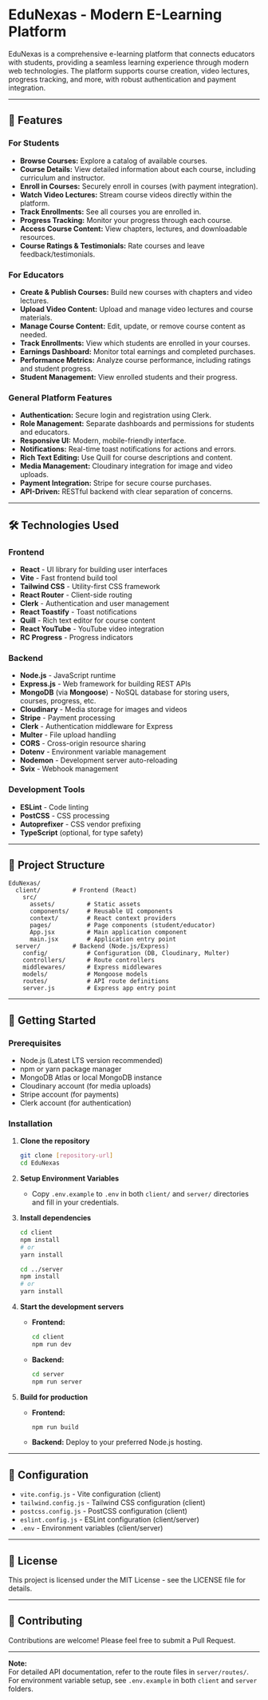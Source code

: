 # EduNexas - Modern E-Learning Platform

EduNexas is a comprehensive e-learning platform that connects educators with students, providing a seamless learning experience through modern web technologies. The platform supports course creation, video lectures, progress tracking, and more, with robust authentication and payment integration.

---

## 🌟 Features

### For Students
- **Browse Courses:** Explore a catalog of available courses.
- **Course Details:** View detailed information about each course, including curriculum and instructor.
- **Enroll in Courses:** Securely enroll in courses (with payment integration).
- **Watch Video Lectures:** Stream course videos directly within the platform.
- **Track Enrollments:** See all courses you are enrolled in.
- **Progress Tracking:** Monitor your progress through each course.
- **Access Course Content:** View chapters, lectures, and downloadable resources.
- **Course Ratings & Testimonials:** Rate courses and leave feedback/testimonials.

### For Educators
- **Create & Publish Courses:** Build new courses with chapters and video lectures.
- **Upload Video Content:** Upload and manage video lectures and course materials.
- **Manage Course Content:** Edit, update, or remove course content as needed.
- **Track Enrollments:** View which students are enrolled in your courses.
- **Earnings Dashboard:** Monitor total earnings and completed purchases.
- **Performance Metrics:** Analyze course performance, including ratings and student progress.
- **Student Management:** View enrolled students and their progress.

### General Platform Features
- **Authentication:** Secure login and registration using Clerk.
- **Role Management:** Separate dashboards and permissions for students and educators.
- **Responsive UI:** Modern, mobile-friendly interface.
- **Notifications:** Real-time toast notifications for actions and errors.
- **Rich Text Editing:** Use Quill for course descriptions and content.
- **Media Management:** Cloudinary integration for image and video uploads.
- **Payment Integration:** Stripe for secure course purchases.
- **API-Driven:** RESTful backend with clear separation of concerns.

---

## 🛠️ Technologies Used

### Frontend
- **React** - UI library for building user interfaces
- **Vite** - Fast frontend build tool
- **Tailwind CSS** - Utility-first CSS framework
- **React Router** - Client-side routing
- **Clerk** - Authentication and user management
- **React Toastify** - Toast notifications
- **Quill** - Rich text editor for course content
- **React YouTube** - YouTube video integration
- **RC Progress** - Progress indicators

### Backend
- **Node.js** - JavaScript runtime
- **Express.js** - Web framework for building REST APIs
- **MongoDB** (via **Mongoose**) - NoSQL database for storing users, courses, progress, etc.
- **Cloudinary** - Media storage for images and videos
- **Stripe** - Payment processing
- **Clerk** - Authentication middleware for Express
- **Multer** - File upload handling
- **CORS** - Cross-origin resource sharing
- **Dotenv** - Environment variable management
- **Nodemon** - Development server auto-reloading
- **Svix** - Webhook management

### Development Tools
- **ESLint** - Code linting
- **PostCSS** - CSS processing
- **Autoprefixer** - CSS vendor prefixing
- **TypeScript** (optional, for type safety)

---

## 📁 Project Structure

```
EduNexas/
  client/         # Frontend (React)
    src/
      assets/         # Static assets
      components/     # Reusable UI components
      context/        # React context providers
      pages/          # Page components (student/educator)
      App.jsx         # Main application component
      main.jsx        # Application entry point
  server/         # Backend (Node.js/Express)
    config/           # Configuration (DB, Cloudinary, Multer)
    controllers/      # Route controllers
    middlewares/      # Express middlewares
    models/           # Mongoose models
    routes/           # API route definitions
    server.js         # Express app entry point
```

---

## 🚀 Getting Started

### Prerequisites
- Node.js (Latest LTS version recommended)
- npm or yarn package manager
- MongoDB Atlas or local MongoDB instance
- Cloudinary account (for media uploads)
- Stripe account (for payments)
- Clerk account (for authentication)

### Installation

1. **Clone the repository**
   ```bash
   git clone [repository-url]
   cd EduNexas
   ```

2. **Setup Environment Variables**
   - Copy `.env.example` to `.env` in both `client/` and `server/` directories and fill in your credentials.

3. **Install dependencies**
   ```bash
   cd client
   npm install
   # or
   yarn install

   cd ../server
   npm install
   # or
   yarn install
   ```

4. **Start the development servers**
   - **Frontend:**
     ```bash
     cd client
     npm run dev
     ```
   - **Backend:**
     ```bash
     cd server
     npm run server
     ```

5. **Build for production**
   - **Frontend:**
     ```bash
     npm run build
     ```
   - **Backend:** Deploy to your preferred Node.js hosting.

---

## 🔧 Configuration

- `vite.config.js` - Vite configuration (client)
- `tailwind.config.js` - Tailwind CSS configuration (client)
- `postcss.config.js` - PostCSS configuration (client)
- `eslint.config.js` - ESLint configuration (client/server)
- `.env` - Environment variables (client/server)

---

## 📝 License

This project is licensed under the MIT License - see the LICENSE file for details.

---

## 👥 Contributing

Contributions are welcome! Please feel free to submit a Pull Request.

---

**Note:**  
For detailed API documentation, refer to the route files in `server/routes/`.  
For environment variable setup, see `.env.example` in both `client` and `server` folders. 